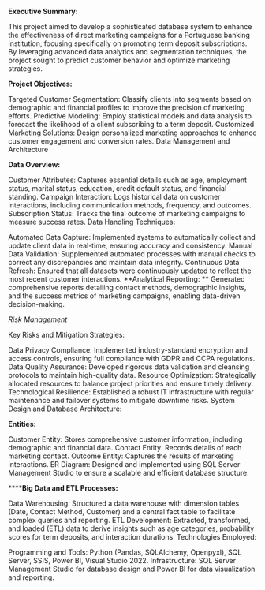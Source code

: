 **Executive Summary:**

This project aimed to develop a sophisticated database system to enhance the effectiveness of direct marketing campaigns for a Portuguese banking institution, focusing specifically on promoting term deposit subscriptions. By leveraging advanced data analytics and segmentation techniques, the project sought to predict customer behavior and optimize marketing strategies.

**Project Objectives:**

Targeted Customer Segmentation: Classify clients into segments based on demographic and financial profiles to improve the precision of marketing efforts.
Predictive Modeling: Employ statistical models and data analysis to forecast the likelihood of a client subscribing to a term deposit.
Customized Marketing Solutions: Design personalized marketing approaches to enhance customer engagement and conversion rates.
Data Management and Architecture

**Data Overview:**

Customer Attributes: Captures essential details such as age, employment status, marital status, education, credit default status, and financial standing.
Campaign Interaction: Logs historical data on customer interactions, including communication methods, frequency, and outcomes.
Subscription Status: Tracks the final outcome of marketing campaigns to measure success rates.
Data Handling Techniques:

Automated Data Capture: Implemented systems to automatically collect and update client data in real-time, ensuring accuracy and consistency.
Manual Data Validation: Supplemented automated processes with manual checks to correct any discrepancies and maintain data integrity.
Continuous Data Refresh: Ensured that all datasets were continuously updated to reflect the most recent customer interactions.
**Analytical Reporting:
**
Generated comprehensive reports detailing contact methods, demographic insights, and the success metrics of marketing campaigns, enabling data-driven decision-making.

_Risk Management_

Key Risks and Mitigation Strategies:

Data Privacy Compliance: Implemented industry-standard encryption and access controls, ensuring full compliance with GDPR and CCPA regulations.
Data Quality Assurance: Developed rigorous data validation and cleansing protocols to maintain high-quality data.
Resource Optimization: Strategically allocated resources to balance project priorities and ensure timely delivery.
Technological Resilience: Established a robust IT infrastructure with regular maintenance and failover systems to mitigate downtime risks.
System Design and Database Architecture:

**Entities:**

Customer Entity: Stores comprehensive customer information, including demographic and financial data.
Contact Entity: Records details of each marketing contact.
Outcome Entity: Captures the results of marketing interactions.
ER Diagram: Designed and implemented using SQL Server Management Studio to ensure a scalable and efficient database structure.

******Big Data and ETL Processes:**

Data Warehousing: Structured a data warehouse with dimension tables (Date, Contact Method, Customer) and a central fact table to facilitate complex queries and reporting.
ETL Development: Extracted, transformed, and loaded (ETL) data to derive insights such as age categories, probability scores for term deposits, and interaction durations.
Technologies Employed:

Programming and Tools: Python (Pandas, SQLAlchemy, Openpyxl), SQL Server, SSIS, Power BI, Visual Studio 2022.
Infrastructure: SQL Server Management Studio for database design and Power BI for data visualization and reporting.
